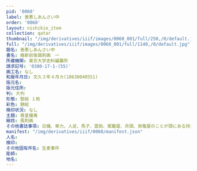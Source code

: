 ```yaml
---
pid: '0060'
label: 善悪しあんさい中
order: '0060'
layout: nishikie_item
collection: qatar
thumbnail: "/img/derivatives/iiif/images/0060_001/full/250,/0/default.jpg"
full: "/img/derivatives/iiif/images/0060_001/full/1140,/0/default.jpg"
題名: 善悪しあんさい中
書名: 維新前後諷刺画　一
所蔵機関: 東京大学史料編纂所
請求記号: '0380-17-1-(55)'
画工名: なし
和暦年月日: 文久３年４月カ(18630040551)
版元名: 
版元住所: 
判: 大判
形態: 竪絵 １枚
彩色: 錦絵
検印状況: なし
主題: 尊皇攘夷
細目: 風刺画
その他書誌事項: 日傭、車力、人足、馬子、雲助、駕籠屋、舟頭、旅篭屋のことが頭にある持丸に、貸本屋、廻り髪結、左官、米屋、屋根屋、薪屋、大工、お太鼓、御囲（おかこ）がとりついている、八百屋、魚屋、物貰いがかけつけている
manifest: "/img/derivatives/iiif/0060/manifest.json"
人名: 
検印: 
その他固有件名: 生麦事件
彫師: 
地名: 
---
```

